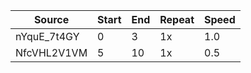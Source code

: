 
| Source        | Start                 | End      | Repeat    | Speed     |
| ---           | ---                   | ---      | ---       | ---       |
| nYquE_7t4GY   | 0                     | 3        | 1x        | 1.0       |
| NfcVHL2V1VM   | 5                     | 10       | 1x        | 0.5       |

